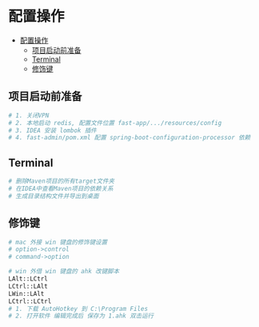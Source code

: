 # 配置操作

- [配置操作](#配置操作)
  - [项目启动前准备](#项目启动前准备)
  - [Terminal](#terminal)
  - [修饰键](#修饰键)


## 项目启动前准备

```bash
# 1. 关闭VPN
# 2. 本地启动 redis, 配置文件位置 fast-app/.../resources/config
# 3. IDEA 安装 lombok 插件
# 4. fast-admin/pom.xml 配置 spring-boot-configuration-processor 依赖
```   

## Terminal

```bash
# 删除Maven项目的所有target文件夹
# 在IDEA中查看Maven项目的依赖关系
# 生成目录结构文件并导出到桌面
```

## 修饰键

```bash
# mac 外接 win 键盘的修饰键设置
# option->control
# command->option

# win 外借 win 键盘的 ahk 改键脚本
LAlt::LCtrl
LCtrl::LAlt
LWin::LAlt
LCtrl::LCtrl
# 1. 下载 AutoHotkey 到 C:\Program Files
# 2. 打开软件 编辑完成后 保存为 1.ahk 双击运行
```
